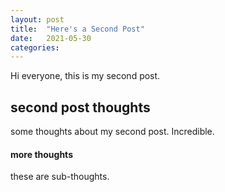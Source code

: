 ```yaml
---
layout: post
title:  "Here's a Second Post"
date:   2021-05-30
categories: 
---
```


Hi everyone, this is my second post.

## second post thoughts

some thoughts about my second post. Incredible.

#### more thoughts

these are sub-thoughts.